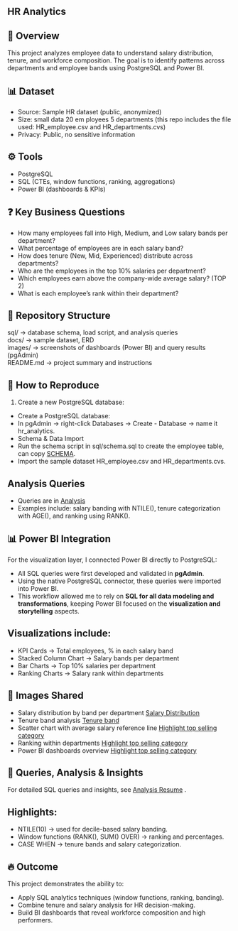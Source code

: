 ## HR Analytics

## 📌 Overview
This project analyzes employee data to understand salary distribution, tenure, and workforce composition.
The goal is to identify patterns across departments and employee bands using PostgreSQL and Power BI.

## 📊 Dataset
- Source: Sample HR dataset (public, anonymized)
- Size: small data 20 em ployees 5 departments (this repo includes the file used: HR_employee.csv and HR_departments.cvs)
- Privacy: Public, no sensitive information

## ⚙️ Tools
- PostgreSQL
- SQL (CTEs, window functions, ranking, aggregations)
- Power BI (dashboards & KPIs)

## ❓ Key Business Questions
- How many employees fall into High, Medium, and Low salary bands per department?
- What percentage of employees are in each salary band?
- How does tenure (New, Mid, Experienced) distribute across departments?
- Who are the employees in the top 10% salaries per department?
- Which employees earn above the company-wide average salary? (TOP 2)
- What is each employee’s rank within their department?

## 📂 Repository Structure

sql/        → database schema, load script, and analysis queries  
docs/       → sample dataset, ERD  
images/     → screenshots of dashboards (Power BI) and query results (pgAdmin)  
README.md   → project summary and instructions  


## 🚀 How to Reproduce
1. Create a new PostgreSQL database:
- Create a PostgreSQL database:
- In pgAdmin → right-click Databases → Create - Database → name it hr_analytics.
- Schema & Data Import
- Run the schema script in sql/schema.sql to create the employee table, can copy [SCHEMA](sql/SCHEMA.sql).
- Import the sample dataset HR_employee.csv and HR_departments.cvs.

## Analysis Queries
- Queries are in [Analysis](sql/Analysis.sql)
- Examples include: salary banding with NTILE(), tenure categorization with AGE(), and ranking using RANK().

## 📊 Power BI Integration
For the visualization layer, I connected Power BI directly to PostgreSQL:

- All SQL queries were first developed and validated in **pgAdmin**.  
- Using the native PostgreSQL connector, these queries were imported into Power BI.  
- This workflow allowed me to rely on **SQL for all data modeling and transformations**, keeping Power BI focused on the **visualization and storytelling** aspects.  

## Visualizations include:
- KPI Cards → Total employees, % in each salary band
- Stacked Column Chart → Salary bands per department
- Bar Charts → Top 10% salaries per department
- Ranking Charts → Salary rank within departments

## 📸 Images Shared
- Salary distribution by band per department [Salary Distribution](images/Salary_distribution.png)
- Tenure band analysis [Tenure band](images/ternure_bands.png)
- Scatter chart with average salary reference line [Highlight top selling category](images/Highlight_top_selling_category.png)
- Ranking within departments [Highlight top selling category](images/Highlight_top_selling_category.png)
- Power BI dashboards overview [Highlight top selling category](images/Highlight_top_selling_category.png)

## 📑 Queries, Analysis & Insights
For detailed SQL queries and insights, see [Analysis Resume](Analysis_resume.md)
.

## Highlights:
- NTILE(10) → used for decile-based salary banding.
- Window functions (RANK(), SUM() OVER) → ranking and percentages.
- CASE WHEN → tenure bands and salary categorization.

## 🔥 Outcome
This project demonstrates the ability to:
- Apply SQL analytics techniques (window functions, ranking, banding).
- Combine tenure and salary analysis for HR decision-making.
- Build BI dashboards that reveal workforce composition and high performers.
